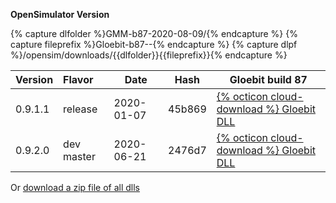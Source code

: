 
**OpenSimulator Version**

{% capture dlfolder %}GMM-b87-2020-08-09/{% endcapture %}
{% capture fileprefix %}Gloebit-b87--{% endcapture %}
{% capture dlpf %}/opensim/downloads/{{dlfolder}}{{fileprefix}}{% endcapture %}

| Version | Flavor     | Date       | Hash   | Gloebit build 87 |
|:--------|:-----------|------------|--------| ---------------- |
| 0.9.1.1 | release    | 2020-01-07 | 45b869 | <a href="{{dlpf}}0.9.1.1-release--2020-01-07--45b869.dll" download>{% octicon cloud-download %} Gloebit DLL</a> |
| 0.9.2.0 | dev master | 2020-06-21 | 2476d7 | <a href="{{dlpf}}0.9.2.0-dev--2020-08-09--MASTER.dll" download>{% octicon cloud-download %} Gloebit DLL</a> |

<p>Or <a href="/opensim/downloads/{{dlfolder}}Gloebit_dlls_build-87_2020-08-09.zip">download a zip file of all dlls</a></p>
